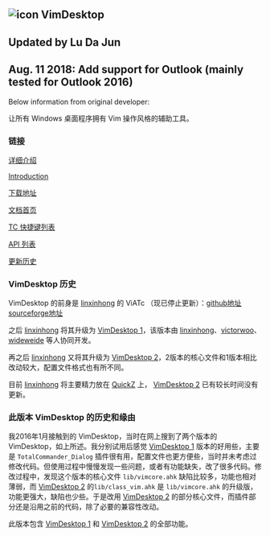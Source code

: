 ## ![icon](doc/images/vimdesktop_32.jpg) VimDesktop
Updated by Lu Da Jun
---------------------------------------------------
Aug. 11 2018: Add support for Outlook (mainly tested for Outlook 2016)
---------------------------------------------------
Below information from original developer:

让所有 Windows 桌面程序拥有 Vim 操作风格的辅助工具。

### 链接

[详细介绍](https://github.com/goreliu/vimdesktop/wiki)

[Introduction](https://github.com/goreliu/vimdesktop/wiki/VimDesktop-Introduction)

[下载地址](https://github.com/goreliu/vimdesktop/releases/latest)

[文档首页](https://github.com/goreliu/vimdesktop/wiki)

[TC 快捷键列表](https://github.com/goreliu/vimdesktop/wiki/TC%E5%BF%AB%E6%8D%B7%E9%94%AE%E5%88%97%E8%A1%A8)

[API 列表](https://github.com/goreliu/vimdesktop/wiki/API%E5%88%97%E8%A1%A8)

[更新历史](https://github.com/goreliu/vimdesktop/wiki/HISTORY)

### VimDesktop 历史

VimDesktop 的前身是 [linxinhong](http://git.oschina.net/linxinhong) 的 ViATc （现已停止更新）：[github地址](https://github.com/linxinhong/ViATc) [sourceforge地址](https://sourceforge.net/p/viatc/home/%E4%B8%BB%E9%A1%B5/)

之后 [linxinhong](http://git.oschina.net/linxinhong) 将其升级为 [VimDesktop 1](https://github.com/victorwoo/vimdesktop)，该版本由 [linxinhong](http://git.oschina.net/linxinhong)、[victorwoo](https://github.com/victorwoo)、[wideweide](https://github.com/wideweide) 等人协同开发。

再之后 [linxinhong](http://git.oschina.net/linxinhong) 又将其升级为 [VimDesktop 2](http://git.oschina.net/linxinhong/VimDesktop)，2版本的核心文件和1版本相比改动较大，配置文件格式也有所不同。

目前 [linxinhong](http://git.oschina.net/linxinhong) 将主要精力放在 [QuickZ](http://git.oschina.net/linxinhong/QuickZ) 上， [VimDesktop 2](http://git.oschina.net/linxinhong/VimDesktop) 已有较长时间没有更新。

### 此版本 VimDesktop 的历史和缘由

我2016年1月接触到的 VimDesktop，当时在网上搜到了两个版本的 VimDesktop，如上所述。我分别试用后感觉 [VimDesktop 1](https://github.com/victorwoo/vimdesktop) 版本的好用些，主要是 `TotalCommander_Dialog` 插件很有用，配置文件也更方便些，当时并未考虑过修改代码。但使用过程中慢慢发现一些问题，或者有功能缺失，改了很多代码。修改过程中，发现这个版本的核心文件 `lib/vimcore.ahk` 缺陷比较多，功能也相对薄弱，而 [VimDesktop 2](http://git.oschina.net/linxinhong/VimDesktop) 的`lib/class_vim.ahk` 是 `lib/vimcore.ahk` 的升级版，功能更强大，缺陷也少些。于是改用 [VimDesktop 2](http://git.oschina.net/linxinhong/VimDesktop) 的部分核心文件，而插件部分还是沿用之前的代码，除了必要的兼容性改动。

此版本包含 [VimDesktop 1](https://github.com/victorwoo/vimdesktop) 和 [VimDesktop 2](http://git.oschina.net/linxinhong/VimDesktop) 的全部功能。

